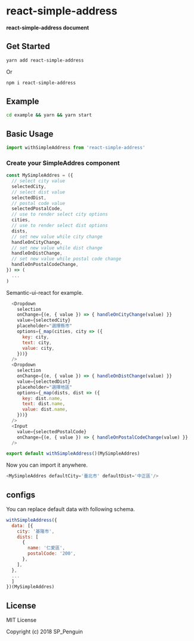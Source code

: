 # react-simple-address

**react-simple-address document**

## Get Started

```sh
yarn add react-simple-address
```

Or

```sh
npm i react-simple-address
```

## Example

```sh
cd example && yarn && yarn start
```

## Basic Usage

```javascript
import withSimpleAddress from 'react-simple-address'
```

### Create your SimpleAddres component

```javascript
const MySimpleAddres = ({
  // select city value
  selectedCity,
  // select dist value
  selectedDist,
  // postal code value
  selectedPostalCode,
  // use to render select city options
  cities,
  // use to render select dist options
  dists,
  // set new value while city change
  handleOnCityChange,
  // set new value while dist change
  handleOnDistChange,
  // set new value while postal code change
  handleOnPostalCodeChange,
}) => (
  ...
)
```

Semantic-ui-react for example.

```javascript
  <Dropdown
    selection
    onChange={(e, { value }) => { handleOnCityChange(value) }}
    value={selectedCity}
    placeholder="選擇縣市"
    options={_map(cities, city => ({
      key: city,
      text: city,
      value: city,
    }))}
  />
  <Dropdown
    selection
    onChange={(e, { value }) => { handleOnDistChange(value) }}
    value={selectedDist}
    placeholder="選擇地區"
    options={_map(dists, dist => ({
      key: dist.name,
      text: dist.name,
      value: dist.name,
    }))}
  />
  <Input
    value={selectedPostalCode}
    onChange={(e, { value }) => { handleOnPostalCodeChange(value) }}
  />
```

```javascript
export default withSimpleAddress()(MySimpleAddres)
```

Now you can import it anywhere.

```javascript
<MySimpleAddres defaultCity='臺北市' defaultDist='中正區'/>
```

## configs

You can replace default data with following schema.

```javascript
withSimpleAddress({
  data: [{
    city: '基隆市',
    dists: [
      {
        name: '仁愛區',
        postalCode: '200',
      },
    ],
  },
  ...
  ]
})(MySimpleAddres)
```

## License

MIT License

Copyright (c) 2018 SP_Penguin